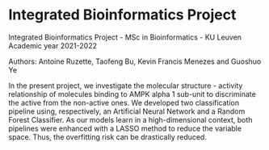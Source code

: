 # Integrated Bioinformatics Project
Integrated Bioinformatics Project - MSc in Bioinformatics - KU Leuven
Academic year 2021-2022

Authors: Antoine Ruzette, Taofeng Bu, Kevin Francis Menezes and Guoshuo Ye

In the present project, we investigate the molecular structure - activity relationship of molecules binding to AMPK alpha 1 sub-unit to discriminate the active from the non-active ones. We developed two classification pipeline using, respectively, an Artificial Neural Network and a Random Forest Classifier. As our models learn in a high-dimensional context, both pipelines were enhanced with a LASSO method to reduce the variable space. Thus, the overfitting risk can be drastically reduced.  

